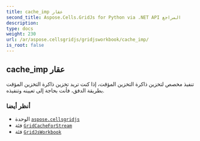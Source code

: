 ```yaml
---
title: cache_imp عقار
second_title: Aspose.Cells.GridJs for Python via .NET API المراجع
description:
type: docs
weight: 230
url: /ar/aspose.cellsgridjs/gridjsworkbook/cache_imp/
is_root: false
---
```

##  cache_imp عقار


تنفيذ مخصص لتخزين ذاكرة التخزين المؤقت، إذا كنت تريد تخزين ذاكرة التخزين المؤقت بطريقة الدفق، فأنت بحاجة إلى تعيينه وتنفيذه.

###  أنظر أيضا
* الوحدة [`aspose.cellsgridjs`](../../)
* فئة [`GridCacheForStream`](/cells/python-net/ar/aspose.cellsgridjs/gridcacheforstream)
* فئة [`GridJsWorkbook`](/cells/python-net/ar/aspose.cellsgridjs/gridjsworkbook)
